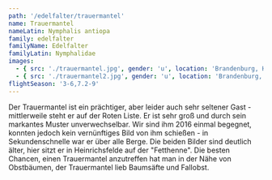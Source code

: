 ```yaml
---
path: '/edelfalter/trauermantel'
name: Trauermantel
nameLatin: Nymphalis antiopa
family: edelfalter
familyName: Edelfalter
familyLatin: Nymphalidae
images:
  - { src: './trauermantel.jpg', gender: 'u', location: 'Brandenburg, Heinrichsfelde', author: Karsten, date: '2011-08-14' }
  - { src: './trauermantel2.jpg', gender: 'u', location: 'Brandenburg, Heinrichsfelde', author: Karsten, date: '2011-08-14' }
flightSeason: '3-6,7.2-9'
---
```


Der Trauermantel ist ein prächtiger, aber leider auch sehr seltener Gast - mittlerweile steht er auf der Roten Liste. Er ist sehr groß und durch sein markantes Muster unverwechselbar. Wir sind ihm 2016 einmal begegnet, konnten jedoch kein vernünftiges Bild von ihm schießen - in Sekundenschnelle war er über alle Berge. Die beiden Bilder sind deutlich älter, hier sitzt er in Heinrichsfelde auf der "Fetthenne". Die besten Chancen, einen Trauermantel anzutreffen hat man in der Nähe von Obstbäumen, der Trauermantel lieb Baumsäfte und Fallobst.
